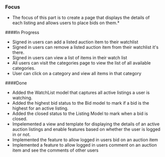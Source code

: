 



### Focus 

* The focus of this part is to create a page that displays the details of each listing and allows users to place bids on them.*


####In Progress
- Signed in users can add a listed auction item to their watchlist
- Signed in users can remove a listed auction item from their watchlist it's there.
- Signed in users can view a list of items in their watch list
- All users can visit the categories page to view the list of all available categories.
- User can click on a category and view all items in that category





####Done
- Added the WatchList model that captures all active listings a user is watching.
- Added the highest bid status to the Bid model to mark if a bid is the highest for an active listing.
- Added the closed status to the Listing Model to mark when a bid is closed.
- Impelemented a view and template for displaying the details of an active auction listings and enable features based on whether the user is logged in or not.
- Implemented the feature to allow logged in users bid on an auction item
- Implemented a feature to allow logged in users comment on an auction item and see the comments of other users

